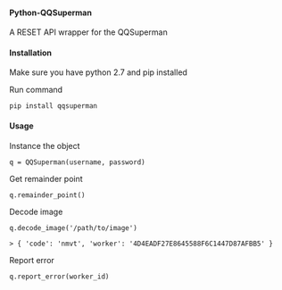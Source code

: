 #### Python-QQSuperman

A RESET API wrapper for the QQSuperman

#### Installation

Make sure you have python 2.7 and pip installed

Run command

    pip install qqsuperman

#### Usage

Instance the object

    q = QQSuperman(username, password)

Get remainder point

    q.remainder_point()

Decode image

    q.decode_image('/path/to/image')

    > { 'code': 'nmvt', 'worker': '4D4EADF27E8645588F6C1447D87AFBB5' }

Report error

    q.report_error(worker_id)
